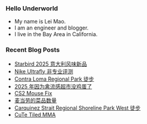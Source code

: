 ### Hello Underworld

- My name is Lei Mao.
- I am an engineer and blogger.
- I live in the Bay Area in California.


### Recent Blog Posts

<!-- BLOG-POST-LIST:START -->
- [Starbird 2025 意大利风味新品](https://leimao.github.io/essay/Starbird-New-Italian-Lineup-2025/)
- [Nike Ultrafly 非专业评测](https://leimao.github.io/essay/Nike-Ultrafly-%E9%9D%9E%E4%B8%93%E4%B8%9A%E8%AF%84%E6%B5%8B/)
- [Contra Loma Regional Park 徒步](https://leimao.github.io/life/Contra-Loma-Regional-Park/)
- [2025 年因为禽流感超市没鸡蛋了](https://leimao.github.io/essay/2025%E5%B9%B4%E5%9B%A0%E4%B8%BA%E7%A6%BD%E6%B5%81%E6%84%9F%E8%B6%85%E5%B8%82%E6%B2%A1%E9%B8%A1%E8%9B%8B%E4%BA%86/)
- [CS2 Mouse Fix](https://leimao.github.io/blog/CS2-Mouse-Fix/)
- [麦当劳的菜品数量](https://leimao.github.io/essay/%E9%BA%A6%E5%BD%93%E5%8A%B3%E7%9A%84%E8%8F%9C%E5%93%81%E6%95%B0%E9%87%8F/)
- [Carquinez Strait Regional Shoreline Park West 徒步](https://leimao.github.io/life/Carquinez-Strait-Regional-Shoreline-Park-West/)
- [CuTe Tiled MMA](https://leimao.github.io/blog/CuTe-Tiled-MMA/)
<!-- BLOG-POST-LIST:END -->
